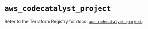 # `aws_codecatalyst_project`

Refer to the Terraform Registry for docs: [`aws_codecatalyst_project`](https://registry.terraform.io/providers/hashicorp/aws/5.84.0/docs/resources/codecatalyst_project).
